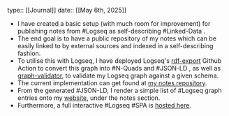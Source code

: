 type:: [[Journal]]
date:: [[May 6th, 2025]]

- I have created a basic setup (with much room for improvement) for publishing notes from #Logseq as self-describing #Linked-Data .
- The end goal is to have a public repository of my notes which can be easily linked to by external sources and indexed in a self-describing fashion.
- To utilise this with Logseq, I have deployed Logseq's [rdf-export](https://github.com/logseq/rdf-export) Github Action to convert this graph into #N-Quads and #JSON-LD , as well as [graph-validator](https://github.com/logseq/graph-validator), to validate my Logseq graph against a given schema.
- The current implementation can get found at [my notes repository](https://github.com/chadsr/notes).
- From the generated #JSON-LD, I render a simple list of #Logseq graph entries onto my [website](https://ross.ch), under the notes section.
- Furthermore, a full interactive #Logseq #SPA is [hosted here](https://notes.ross.ch).